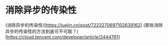 # 消除异步的传染性

(消除异步的传染性)[https://juejin.cn/post/7223270697102639162]
(那些消除异步的传染性的方法到底可不可取？)[https://cloud.tencent.com/developer/article/2444761]
